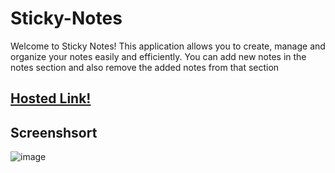 # Sticky-Notes
Welcome to Sticky Notes! This application allows you to create,
manage and organize your notes easily and efficiently. You can add new notes in the notes section and also remove the added notes from that section 

## [Hosted Link!](https://hsc92180.github.io/Geekster_Assignment/Sticky_Notes/)

## Screenshsort

![image](https://github.com/hsc92180/Geekster_Assignment/assets/68774484/adae12b2-f79a-45ae-9522-3f7b33dc0605)
